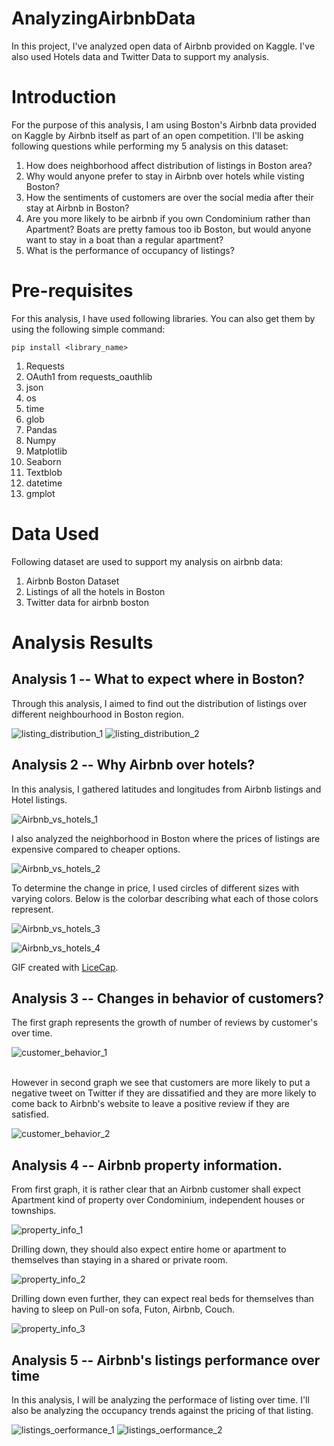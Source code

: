 # AnalyzingAirbnbData
In this project, I've analyzed open data of Airbnb provided on Kaggle. I've also used Hotels data and Twitter Data to support my analysis.

# Introduction

For the purpose of this analysis, I am using Boston's Airbnb data provided on Kaggle by Airbnb itself as part of an open competition.
I'll be asking following questions while performing my 5 analysis on this dataset:

1. How does neighborhood affect distribution of listings in Boston area?
2. Why would anyone prefer to stay in Airbnb over hotels while visting Boston?
3. How the sentiments of customers are over the social media after their stay at Airbnb in Boston?
4. Are you more likely to be airbnb if you own Condominium rather than Apartment? Boats are pretty famous too ib Boston, but would anyone want to stay in a boat than a regular apartment? 
5. What is the performance of occupancy of listings?
          
# Pre-requisites

For this analysis, I have used following libraries. You can also get them by using the following simple command:

``` 
pip install <library_name> 
```
1. Requests
2. OAuth1 from requests_oauthlib
3. json
4. os
5. time
6. glob
7. Pandas
8. Numpy
9. Matplotlib
10. Seaborn
11. Textblob
12. datetime
13. gmplot

# Data Used

Following dataset are used to support my analysis on airbnb data:

1. Airbnb Boston Dataset
2. Listings of all the hotels in Boston
3. Twitter data for airbnb boston
          
# Analysis Results

## Analysis 1 -- What to expect where in Boston?

Through this analysis, I aimed to find out the distribution of listings over different neighbourhood in Boston region.

![listing_distribution_1](results/Analysis1_1.png)
![listing_distribution_2](results/Analysis1_2.png)

## Analysis 2 -- Why Airbnb over hotels?

In this analysis, I gathered latitudes and longitudes from Airbnb listings and Hotel listings.

![Airbnb_vs_hotels_1](results/Analysis2_1.png)

I also analyzed the neighborhood in Boston where the prices of listings are expensive compared to cheaper options.

![Airbnb_vs_hotels_2](results/Analysis2_2.png)

To determine the change in price, I used circles of different sizes with varying colors. Below is the colorbar describing what each of those colors represent.

![Airbnb_vs_hotels_3](results/Analysis2_3.png)

![Airbnb_vs_hotels_4](results/mymap.gif)

GIF created with [LiceCap](http://www.cockos.com/licecap/).

## Analysis 3 -- Changes in behavior of customers?

The first graph represents the growth of number of reviews by customer's over time.

![customer_behavior_1](results/Analysis3_1.png)

<br/>
However in second graph we see that customers are more likely to put a negative tweet on Twitter if they are dissatified and they are more likely to come back to Airbnb's website to leave a positive review if they are satisfied.

![customer_behavior_2](results/Analysis3_2.png)

## Analysis 4 -- Airbnb property information.

From first graph, it is rather clear that an Airbnb customer shall expect Apartment kind of property over Condominium, independent houses or townships.

![property_info_1](results/Analysis4_3.png)

Drilling down, they should also expect entire home or apartment to themselves than staying in a shared or private room.

![property_info_2](results/Analysis4_1.png)

Drilling down even further, they can expect real beds for themselves than having to sleep on Pull-on sofa, Futon, Airbnb, Couch.

![property_info_3](results/Analysis4_2.png)

## Analysis 5 -- Airbnb's listings performance over time

In this analysis, I will be analyzing the performace of listing over time.
I'll also be analyzing the occupancy trends against the pricing of that listing.

![listings_oerformance_1](results/Analysis5_1.png)
![listings_oerformance_2](results/Analysis5_2.png)
